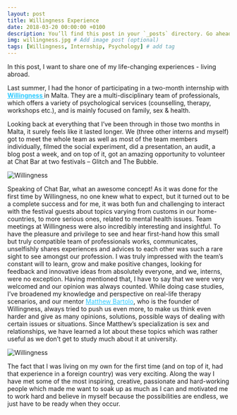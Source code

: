 ```yaml
---
layout: post
title: Willingness Experience
date: 2018-03-20 00:00:00 +0100
description: You’ll find this post in your `_posts` directory. Go ahead and edit it and re-build the site to see your changes. # Add post description (optional)
img: willingness.jpg # Add image post (optional)
tags: [Willingness, Internship, Psychology] # add tag
---
```



In this post, I want to share one of my life-changing experiences - living abroad.

Last summer, I had the honor of participating in a two-month internship with <b><a href="http://willingness.com.mt" style="color: #2ecaff">Willingness </a></b> in Malta. They are a multi-disciplinary team of professionals, which offers a variety of psychological services (counselling, therapy, workshops etc.), and is mainly focused on family, sex & health.


Looking back at everything that I’ve been through in those two months in Malta, it surely feels like it lasted longer. We (three other interns and myself) got to meet the whole team as well as most of the team members individually, filmed the social experiment, did a presentation, an audit, a blog post a week, and on top of it, got an amazing opportunity to volunteer at Chat Bar at two festivals – Glitch and The Bubble.

![Willingness]({{site.baseurl}}/assets/img/willingness-3.jpg)

Speaking of Chat Bar, what an awesome concept! As it was done for the first time by Willingness, no one knew what to expect, but it turned out to be a complete success and for me, it was both fun and challenging to interact with the festival guests about topics varying from customs in our home-countries, to more serious ones, related to mental health issues. Team meetings at Willingness were also incredibly interesting and insightful. To have the pleasure and privilege to see and hear first-hand how this small but truly compatible team of professionals works, communicates, unselfishly shares experiences and advices to each other was such a rare sight to see amongst our profession. I was truly impressed with the team’s constant will to learn, grow and make positive changes, looking for feedback and innovative ideas from absolutely everyone, and we, interns, were no exception. Having mentioned that, I have to say that we were very welcomed and our opinion was always counted. While doing case studies, I’ve broadened my knowledge and perspective on real-life therapy scenarios, and our mentor <a href="http://willingness.com.mt/team/matthew-bartolo/" style="color: #2ecaff">Matthew Bartolo</a>, who is the founder of Willingness, always tried to push us even more, to make us think even harder and give as many opinions, solutions, possible ways of dealing with certain issues or situations. Since Matthew’s specialization is sex and relationships, we have learned a lot about these topics which was rather useful as we don’t get to study much about it at university.

![Willingness]({{site.baseurl}}/assets/img/willingness-1.jpg)


The fact that I was living on my own for the first time (and on top of it, had that experience in a foreign country) was very exciting. Along the way I have met some of the most inspiring, creative, passionate and hard-working people which made me want to soak up as much as I can and motivated me to work hard and believe in myself because the possibilities are endless, we just have to be ready when they occur.
